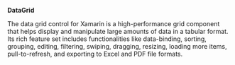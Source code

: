**DataGrid**

The data grid control for Xamarin is a high-performance grid component that helps display and manipulate large amounts of data in a tabular format. Its rich feature set includes functionalities like data-binding, sorting, grouping, editing, filtering, swiping, dragging, resizing, loading more items, pull-to-refresh, and exporting to Excel and PDF file formats.
